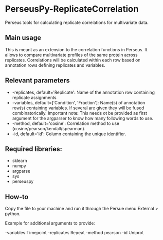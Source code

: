 # PerseusPy-ReplicateCorrelation
Perseus tools for calculating replicate correlations for multivariate data.

## Main usage
This is meant as an extension to the correlation functions in Perseus. It allows to compare multivariate profiles of the same protein across replicates. Correlations will be calculated within each row based on annotation rows defining replicates and variables.

## Relevant parameters
- -replicates, default='Replicate': Name of the annotation row containing replicate assignments
- -variables, default=['Condition', 'Fraction']: Name(s) of annotation row(s) containing variables. If several are given they will be fused combinatorically. Important note: This needs ot be provided as first argument for the argparser to know how many following words to use.
- -method, default='cosine': Correlation method to use (cosine/pearson/kendall/spearman).
- -id, default='id': Column containing the unique identifier.

## Required libraries:
- sklearn
- numpy
- argparse
- sys
- perseuspy

## How-to
Copy the file to your machine and run it through the Persue menu External > python.

Example for additional arguments to provide:

-variables Timepoint -replicates Repeat -method pearson -id Uniprot
